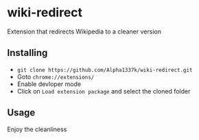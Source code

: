 # wiki-redirect
Extension that redirects Wikipedia to a cleaner version

## Installing
* `git clone https://github.com/Alpha1337k/wiki-redirect.git`
* Goto `chrome://extensions/`
* Enable devloper mode
* Click on `Load extension package` and select the cloned folder

## Usage
Enjoy the cleanliness
